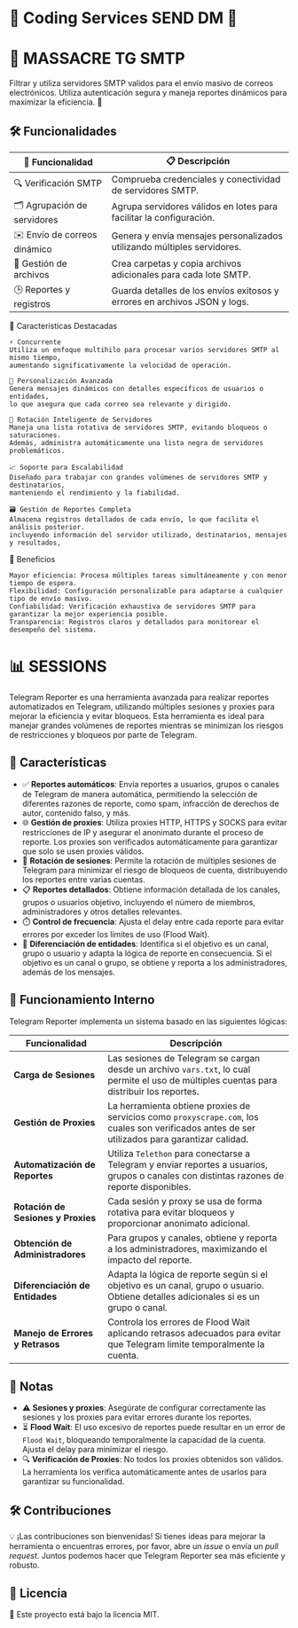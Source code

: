 # 🎫 Coding Services SEND DM 🎫

# 📧 MASSACRE TG SMTP

Filtrar y utiliza servidores SMTP validos para el envío masivo de correos electrónicos.
Utiliza autenticación segura y maneja reportes dinámicos para maximizar la eficiencia. 🚀

## 🛠️ Funcionalidades

| 🚩 Funcionalidad                     | 📋 Descripción                                                                 |
|-------------------------------------|-------------------------------------------------------------------------------|
| 🔍 Verificación SMTP                | Comprueba credenciales y conectividad de servidores SMTP.                     |
| 🗂️ Agrupación de servidores         | Agrupa servidores válidos en lotes para facilitar la configuración.           |
| ✉️ Envío de correos dinámico         | Genera y envía mensajes personalizados utilizando múltiples servidores.       |
| 📂 Gestión de archivos              | Crea carpetas y copia archivos adicionales para cada lote SMTP.               |
| 🕒 Reportes y registros              | Guarda detalles de los envíos exitosos y errores en archivos JSON y logs.     |

🌟 Características Destacadas

    ⚡ Concurrente
    Utiliza un enfoque multihilo para procesar varios servidores SMTP al mismo tiempo,
    aumentando significativamente la velocidad de operación. 

    🧩 Personalización Avanzada
    Genera mensajes dinámicos con detalles específicos de usuarios o entidades, 
    lo que asegura que cada correo sea relevante y dirigido. 

    🔄 Rotación Inteligente de Servidores
    Maneja una lista rotativa de servidores SMTP, evitando bloqueos o saturaciones. 
    Además, administra automáticamente una lista negra de servidores problemáticos. 

    📈 Soporte para Escalabilidad
    Diseñado para trabajar con grandes volúmenes de servidores SMTP y destinatarios, 
    manteniendo el rendimiento y la fiabilidad. 

    🗃️ Gestión de Reportes Completa
    Almacena registros detallados de cada envío, lo que facilita el análisis posterior. 
    incluyendo información del servidor utilizado, destinatarios, mensajes y resultados, 

🚀 Beneficios

    Mayor eficiencia: Procesa múltiples tareas simultáneamente y con menor tiempo de espera.
    Flexibilidad: Configuración personalizable para adaptarse a cualquier tipo de envío masivo.
    Confiabilidad: Verificación exhaustiva de servidores SMTP para garantizar la mejor experiencia posible.
    Transparencia: Registros claros y detallados para monitorear el desempeño del sistema.

# 📊 SESSIONS

Telegram Reporter es una herramienta avanzada para realizar reportes automatizados en Telegram, utilizando múltiples sesiones y proxies para mejorar la eficiencia y evitar bloqueos. Esta herramienta es ideal para manejar grandes volúmenes de reportes mientras se minimizan los riesgos de restricciones y bloqueos por parte de Telegram.

## 🚀 Características

- ✅ **Reportes automáticos**: Envía reportes a usuarios, grupos o canales de Telegram de manera automática, permitiendo la selección de diferentes razones de reporte, como spam, infracción de derechos de autor, contenido falso, y más.
- 🌐 **Gestión de proxies**: Utiliza proxies HTTP, HTTPS y SOCKS para evitar restricciones de IP y asegurar el anonimato durante el proceso de reporte. Los proxies son verificados automáticamente para garantizar que solo se usen proxies válidos.
- 🔄 **Rotación de sesiones**: Permite la rotación de múltiples sesiones de Telegram para minimizar el riesgo de bloqueos de cuenta, distribuyendo los reportes entre varias cuentas.
- 📋 **Reportes detallados**: Obtiene información detallada de los canales, grupos o usuarios objetivo, incluyendo el número de miembros, administradores y otros detalles relevantes.
- ⏱️ **Control de frecuencia**: Ajusta el delay entre cada reporte para evitar errores por exceder los límites de uso (Flood Wait).
- 👥 **Diferenciación de entidades**: Identifica si el objetivo es un canal, grupo o usuario y adapta la lógica de reporte en consecuencia. Si el objetivo es un canal o grupo, se obtiene y reporta a los administradores, además de los mensajes.

## 🔧 Funcionamiento Interno

Telegram Reporter implementa un sistema basado en las siguientes lógicas:

| Funcionalidad               | Descripción                                                                                                                                       |
|-----------------------------|---------------------------------------------------------------------------------------------------------------------------------------------------|
| **Carga de Sesiones**       | Las sesiones de Telegram se cargan desde un archivo `vars.txt`, lo cual permite el uso de múltiples cuentas para distribuir los reportes.         |
| **Gestión de Proxies**      | La herramienta obtiene proxies de servicios como `proxyscrape.com`, los cuales son verificados antes de ser utilizados para garantizar calidad.   |
| **Automatización de Reportes** | Utiliza `Telethon` para conectarse a Telegram y enviar reportes a usuarios, grupos o canales con distintas razones de reporte disponibles.       |
| **Rotación de Sesiones y Proxies** | Cada sesión y proxy se usa de forma rotativa para evitar bloqueos y proporcionar anonimato adicional.                                      |
| **Obtención de Administradores**  | Para grupos y canales, obtiene y reporta a los administradores, maximizando el impacto del reporte.                                            |
| **Diferenciación de Entidades**   | Adapta la lógica de reporte según si el objetivo es un canal, grupo o usuario. Obtiene detalles adicionales si es un grupo o canal.          |
| **Manejo de Errores y Retrasos**  | Controla los errores de Flood Wait aplicando retrasos adecuados para evitar que Telegram limite temporalmente la cuenta.                     |

## 📝 Notas

- ⚠️ **Sesiones y proxies**: Asegúrate de configurar correctamente las sesiones y los proxies para evitar errores durante los reportes.
- ⏳ **Flood Wait**: El uso excesivo de reportes puede resultar en un error de `Flood Wait`, bloqueando temporalmente la capacidad de la cuenta. Ajusta el delay para minimizar el riesgo.
- 🔍 **Verificación de Proxies**: No todos los proxies obtenidos son válidos. La herramienta los verifica automáticamente antes de usarlos para garantizar su funcionalidad.


## 🛠️ Contribuciones

💡 ¡Las contribuciones son bienvenidas! Si tienes ideas para mejorar la herramienta o encuentras errores, por favor, abre un *issue* o envía un *pull request*. Juntos podemos hacer que Telegram Reporter sea más eficiente y robusto.

## 📄 Licencia

📝 Este proyecto está bajo la licencia MIT.
